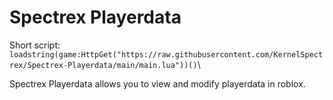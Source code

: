 # Spectrex Playerdata

Short script: `loadstring(game:HttpGet("https://raw.githubusercontent.com/KernelSpectrex/Spectrex-Playerdata/main/main.lua"))()`\\

Spectrex Playerdata allows you to view and modify playerdata in roblox.
